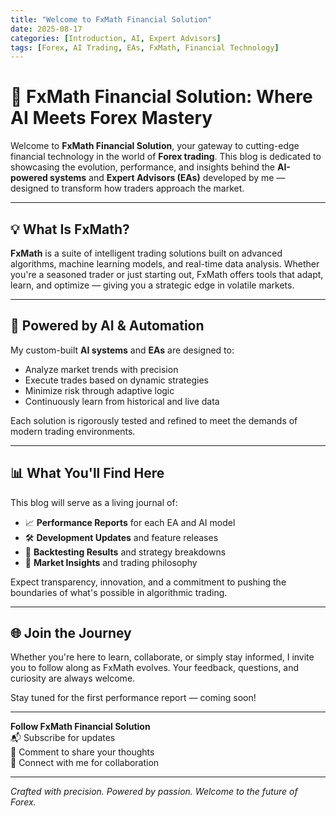 ```yaml
---
title: "Welcome to FxMath Financial Solution"
date: 2025-08-17
categories: [Introduction, AI, Expert Advisors]
tags: [Forex, AI Trading, EAs, FxMath, Financial Technology]
---
```


# 🚀 FxMath Financial Solution: Where AI Meets Forex Mastery

Welcome to **FxMath Financial Solution**, your gateway to cutting-edge financial technology in the world of **Forex trading**. This blog is dedicated to showcasing the evolution, performance, and insights behind the **AI-powered systems** and **Expert Advisors (EAs)** developed by me — designed to transform how traders approach the market.

---

## 💡 What Is FxMath?

**FxMath** is a suite of intelligent trading solutions built on advanced algorithms, machine learning models, and real-time data analysis. Whether you're a seasoned trader or just starting out, FxMath offers tools that adapt, learn, and optimize — giving you a strategic edge in volatile markets.

---

## 🧠 Powered by AI & Automation

My custom-built **AI systems** and **EAs** are designed to:
- Analyze market trends with precision
- Execute trades based on dynamic strategies
- Minimize risk through adaptive logic
- Continuously learn from historical and live data

Each solution is rigorously tested and refined to meet the demands of modern trading environments.

---

## 📊 What You'll Find Here

This blog will serve as a living journal of:
- 📈 **Performance Reports** for each EA and AI model
- 🛠️ **Development Updates** and feature releases
- 🧪 **Backtesting Results** and strategy breakdowns
- 🧭 **Market Insights** and trading philosophy

Expect transparency, innovation, and a commitment to pushing the boundaries of what's possible in algorithmic trading.

---

## 🌐 Join the Journey

Whether you're here to learn, collaborate, or simply stay informed, I invite you to follow along as FxMath evolves. Your feedback, questions, and curiosity are always welcome.

Stay tuned for the first performance report — coming soon!

---

**Follow FxMath Financial Solution**  
📬 Subscribe for updates  
💬 Comment to share your thoughts  
🔗 Connect with me for collaboration

---

*Crafted with precision. Powered by passion. Welcome to the future of Forex.*

